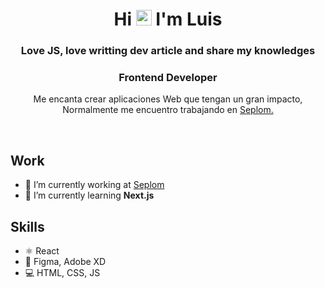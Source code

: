 <h1 align="center">Hi <img src="https://media.giphy.com/media/hvRJCLFzcasrR4ia7z/giphy.gif" width="25px"> I'm Luis</h1>
<h3 align="center">Love JS, love writting dev article and share my knowledges</h3>
<h3 style={{background: 'red'} align="center">Frontend Developer</h3>
<p align="center">Me encanta crear aplicaciones Web que tengan un gran impacto, Normalmente me encuentro trabajando en                     <a href="https://github.com/cutioluis/Seplom ">Seplom.</a>
</p>

<br/>
 
 ## Work
- 🔭 I’m currently working at [Seplom](https://github.com/cutioluis/Seplom)
- 🌱 I’m currently learning **Next.js** 

## Skills
* ⚛ React
* 🎨 Figma, Adobe XD
* 💻 HTML, CSS, JS

